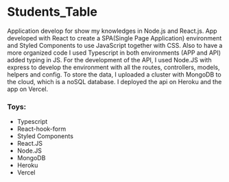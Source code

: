 # Students_Table
Application develop for show my knowledges in Node.js and React.js. App developed with React to create a SPA(Single Page Application) environment and Styled Components to use JavaScript together with CSS. Also to have a more organized code I used Typescript in both environments (APP and API) added typing in JS. For the development of the API, I used Node.JS with express to develop the environment with all the routes, controllers, models, helpers and config. To store the data, I uploaded a cluster with MongoDB to the cloud, which is a noSQL database. I deployed the api on Heroku and the app on Vercel.

### Toys:
- Typescript
- React-hook-form
- Styled Components
- React.JS
- Node.JS
- MongoDB
- Heroku
- Vercel
